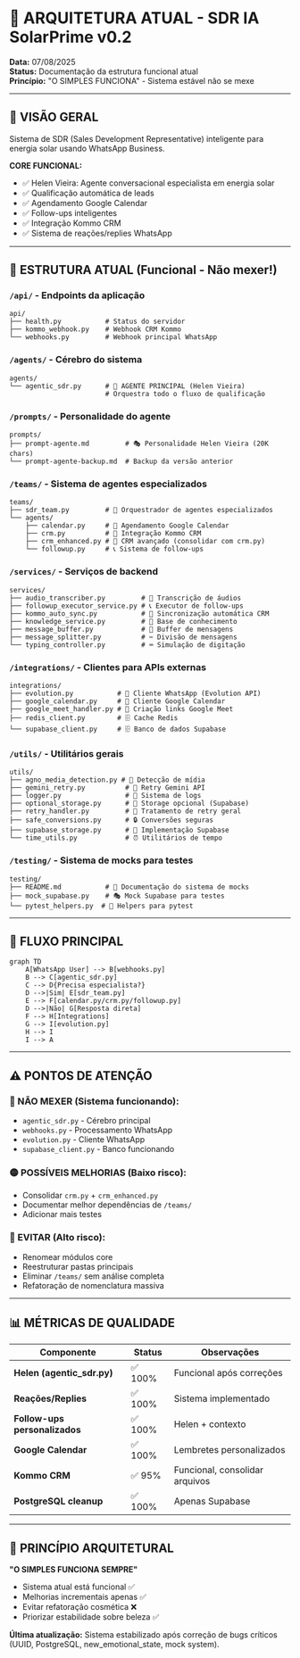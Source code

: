 # 📁 ARQUITETURA ATUAL - SDR IA SolarPrime v0.2

**Data:** 07/08/2025  
**Status:** Documentação da estrutura funcional atual  
**Princípio:** "O SIMPLES FUNCIONA" - Sistema estável não se mexe

---

## 🎯 VISÃO GERAL

Sistema de SDR (Sales Development Representative) inteligente para energia solar usando WhatsApp Business.

**CORE FUNCIONAL:**
- ✅ Helen Vieira: Agente conversacional especialista em energia solar
- ✅ Qualificação automática de leads
- ✅ Agendamento Google Calendar
- ✅ Follow-ups inteligentes
- ✅ Integração Kommo CRM
- ✅ Sistema de reações/replies WhatsApp

---

## 📂 ESTRUTURA ATUAL (Funcional - Não mexer!)

### `/api/` - Endpoints da aplicação
```
api/
├── health.py           # Status do servidor
├── kommo_webhook.py    # Webhook CRM Kommo  
└── webhooks.py         # Webhook principal WhatsApp
```

### `/agents/` - Cérebro do sistema
```
agents/
└── agentic_sdr.py      # 🧠 AGENTE PRINCIPAL (Helen Vieira)
                        # Orquestra todo o fluxo de qualificação
```

### `/prompts/` - Personalidade do agente
```
prompts/
├── prompt-agente.md         # 🎭 Personalidade Helen Vieira (20K chars)
└── prompt-agente-backup.md  # Backup da versão anterior
```

### `/teams/` - Sistema de agentes especializados
```
teams/
├── sdr_team.py         # 👥 Orquestrador de agentes especializados
└── agents/
    ├── calendar.py     # 📅 Agendamento Google Calendar
    ├── crm.py          # 🏢 Integração Kommo CRM
    ├── crm_enhanced.py # 🏢 CRM avançado (consolidar com crm.py)
    └── followup.py     # 📞 Sistema de follow-ups
```

### `/services/` - Serviços de backend
```
services/
├── audio_transcriber.py         # 🎤 Transcrição de áudios
├── followup_executor_service.py # 📞 Executor de follow-ups
├── kommo_auto_sync.py           # 🔄 Sincronização automática CRM
├── knowledge_service.py         # 🧠 Base de conhecimento
├── message_buffer.py            # 📨 Buffer de mensagens
├── message_splitter.py          # ✂️ Divisão de mensagens
└── typing_controller.py         # ⌨️ Simulação de digitação
```

### `/integrations/` - Clientes para APIs externas
```
integrations/
├── evolution.py           # 📱 Cliente WhatsApp (Evolution API)
├── google_calendar.py     # 📅 Cliente Google Calendar
├── google_meet_handler.py # 🎥 Criação links Google Meet
├── redis_client.py        # 🗄️ Cache Redis
└── supabase_client.py     # 🗄️ Banco de dados Supabase
```

### `/utils/` - Utilitários gerais
```
utils/
├── agno_media_detection.py # 📎 Detecção de mídia
├── gemini_retry.py          # 🔄 Retry Gemini API
├── logger.py                # 📝 Sistema de logs
├── optional_storage.py      # 💾 Storage opcional (Supabase)
├── retry_handler.py         # 🔄 Tratamento de retry geral
├── safe_conversions.py      # 🔒 Conversões seguras
├── supabase_storage.py      # 💾 Implementação Supabase
└── time_utils.py            # ⏰ Utilitários de tempo
```

### `/testing/` - Sistema de mocks para testes
```
testing/
├── README.md           # 📖 Documentação do sistema de mocks
├── mock_supabase.py    # 🎭 Mock Supabase para testes
└── pytest_helpers.py  # 🧪 Helpers para pytest
```

---

## 🔄 FLUXO PRINCIPAL

```mermaid
graph TD
    A[WhatsApp User] --> B[webhooks.py]
    B --> C[agentic_sdr.py]
    C --> D{Precisa especialista?}
    D -->|Sim| E[sdr_team.py]
    E --> F[calendar.py/crm.py/followup.py]
    D -->|Não| G[Resposta direta]
    F --> H[Integrations]
    G --> I[evolution.py]
    H --> I
    I --> A
```

---

## ⚠️ PONTOS DE ATENÇÃO

### 🔴 NÃO MEXER (Sistema funcionando):
- `agentic_sdr.py` - Cérebro principal
- `webhooks.py` - Processamento WhatsApp
- `evolution.py` - Cliente WhatsApp
- `supabase_client.py` - Banco funcionando

### 🟡 POSSÍVEIS MELHORIAS (Baixo risco):
- Consolidar `crm.py` + `crm_enhanced.py`
- Documentar melhor dependências de `/teams/`
- Adicionar mais testes

### 🔴 EVITAR (Alto risco):
- Renomear módulos core
- Reestruturar pastas principais
- Eliminar `/teams/` sem análise completa
- Refatoração de nomenclatura massiva

---

## 📊 MÉTRICAS DE QUALIDADE

| Componente | Status | Observações |
|------------|--------|-------------|
| **Helen (agentic_sdr.py)** | ✅ 100% | Funcional após correções |
| **Reações/Replies** | ✅ 100% | Sistema implementado |
| **Follow-ups personalizados** | ✅ 100% | Helen + contexto |
| **Google Calendar** | ✅ 100% | Lembretes personalizados |
| **Kommo CRM** | ✅ 95% | Funcional, consolidar arquivos |
| **PostgreSQL cleanup** | ✅ 100% | Apenas Supabase |

---

## 🎯 PRINCÍPIO ARQUITETURAL

**"O SIMPLES FUNCIONA SEMPRE"**

- Sistema atual está funcional ✅
- Melhorias incrementais apenas ✅  
- Evitar refatoração cosmética ❌
- Priorizar estabilidade sobre beleza ✅

**Última atualização:** Sistema estabilizado após correção de bugs críticos (UUID, PostgreSQL, new_emotional_state, mock system).